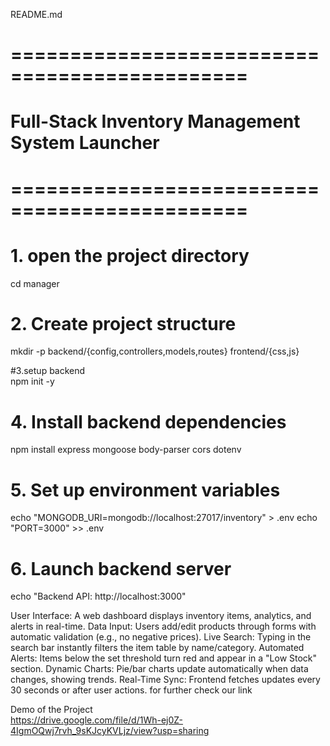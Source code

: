README.md

# ==============================================
# Full-Stack Inventory Management System Launcher
# ==============================================

# 1. open the project directory
cd manager     

# 2. Create project structure
mkdir -p backend/{config,controllers,models,routes} frontend/{css,js}

#3.setup backend                 
 npm init -y                                                                                       
                                                           
# 4. Install backend dependencies
npm install express mongoose body-parser cors dotenv

# 5. Set up environment variables
echo "MONGODB_URI=mongodb://localhost:27017/inventory" > .env
echo "PORT=3000" >> .env

# 6. Launch backend server
echo "Backend API: http://localhost:3000"                    

User Interface: A web dashboard displays inventory items, analytics, and alerts in real-time.
Data Input: Users add/edit products through forms with automatic validation (e.g., no negative prices).
Live Search: Typing in the search bar instantly filters the item table by name/category.
Automated Alerts: Items below the set threshold turn red and appear in a "Low Stock" section.
Dynamic Charts: Pie/bar charts update automatically when data changes, showing trends.
Real-Time Sync: Frontend fetches updates every 30 seconds or after user actions.
for further check our link        


Demo of the Project       
https://drive.google.com/file/d/1Wh-ej0Z-4IgmOQwj7rvh_9sKJcyKVLjz/view?usp=sharing
